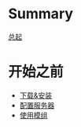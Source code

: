 # Summary
[总起](index.md)

# 开始之前
- [下载&安装](before_play/download_and_install.md)
- [配置服务器]()
- [使用模组]()

